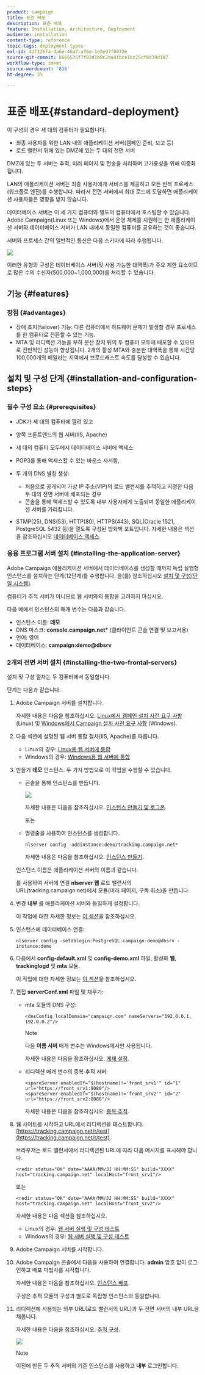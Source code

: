 ```yaml
---
product: campaign
title: 표준 배포
description: 표준 배포
feature: Installation, Architecture, Deployment
audience: installation
content-type: reference
topic-tags: deployment-types-
exl-id: 4df126fa-4a6e-46a7-af6e-1e2e97f0072e
source-git-commit: b666535f7f82d1b8c2da4fbce1bc25cf8d39d187
workflow-type: tm+mt
source-wordcount: '836'
ht-degree: 3%

---
```


# 표준 배포{#standard-deployment}



이 구성의 경우 세 대의 컴퓨터가 필요합니다.

* 최종 사용자를 위한 LAN 내의 애플리케이션 서버(캠페인 준비, 보고 등)
* 로드 밸런서 뒤에 있는 DMZ에 있는 두 대의 전면 서버

DMZ에 있는 두 서버는 추적, 미러 페이지 및 전송을 처리하며 고가용성을 위해 이중화됩니다.

LAN의 애플리케이션 서버는 최종 사용자에게 서비스를 제공하고 모든 반복 프로세스(워크플로 엔진)를 수행합니다. 따라서 전면 서버에서 최대 로드에 도달하면 애플리케이션 사용자들은 영향을 받지 않습니다.

데이터베이스 서버는 이 세 가지 컴퓨터와 별도의 컴퓨터에서 호스팅할 수 있습니다. Adobe Campaign(Linux 또는 Windows)에서 운영 체제를 지원하는 한 애플리케이션 서버와 데이터베이스 서버가 LAN 내에서 동일한 컴퓨터를 공유하는 것이 좋습니다.

서버와 프로세스 간의 일반적인 통신은 다음 스키마에 따라 수행됩니다.

![](assets/s_001_ncs_install_standardconfig.png)

이러한 유형의 구성은 데이터베이스 서버(및 사용 가능한 대역폭)가 주요 제한 요소이므로 많은 수의 수신자(500,000~1,000,000)를 처리할 수 있습니다.

## 기능 {#features}

### 장점 {#advantages}

* 장애 조치(failover) 기능: 다른 컴퓨터에서 하드웨어 문제가 발생할 경우 프로세스를 한 컴퓨터로 전환할 수 있는 기능.
* MTA 및 리디렉션 기능을 부하 분산 장치 뒤의 두 컴퓨터 모두에 배포할 수 있으므로 전반적인 성능이 향상됩니다. 2개의 활성 MTA와 충분한 대역폭을 통해 시간당 100,000개의 메일라는 지역에서 브로드캐스트 속도를 달성할 수 있습니다.

## 설치 및 구성 단계 {#installation-and-configuration-steps}

### 필수 구성 요소 {#prerequisites}

* JDK가 세 대의 컴퓨터에 깔려 있고
* 양쪽 프론트엔드의 웹 서버(IIS, Apache)
* 세 대의 컴퓨터 모두에서 데이터베이스 서버에 액세스
* POP3를 통해 액세스할 수 있는 바운스 사서함,
* 두 개의 DNS 별칭 생성:

   * 처음으로 공개되어 가상 IP 주소(VIP)의 로드 밸런서를 추적하고 지정한 다음 두 대의 전면 서버에 배포되는 경우
   * 콘솔을 통해 액세스할 수 있도록 내부 사용자에게 노출되며 동일한 애플리케이션 서버를 가리킵니다.

* STMP(25), DNS(53), HTTP(80), HTTPS(443), SQL(Oracle 1521, PostgreSQL 5432 등)을 열도록 구성된 방화벽 포트입니다. 자세한 내용은 섹션 을 참조하십시오 [데이터베이스 액세스](../../installation/using/network-configuration.md#database-access).

### 응용 프로그램 서버 설치 {#installing-the-application-server}

Adobe Campaign 애플리케이션 서버에서 데이터베이스를 생성할 때까지 독립 실행형 인스턴스를 설치하는 단계(12단계)를 수행합니다. 을(를) 참조하십시오 [설치 및 구성(단일 시스템)](../../installation/using/standalone-deployment.md#installing-and-configuring--single-machine-).

컴퓨터가 추적 서버가 아니므로 웹 서버와의 통합을 고려하지 마십시오.

다음 예에서 인스턴스의 매개 변수는 다음과 같습니다.

* 인스턴스 이름: **데모**
* DNS 마스크: **console.campaign.net&#42;** (클라이언트 콘솔 연결 및 보고서용)
* 언어: 영어
* 데이터베이스: **campaign:demo@dbsrv**

### 2개의 전면 서버 설치 {#installing-the-two-frontal-servers}

설치 및 구성 절차는 두 컴퓨터에서 동일합니다.

단계는 다음과 같습니다.

1. Adobe Campaign 서버를 설치합니다.

   자세한 내용은 다음을 참조하십시오. [Linux에서 캠페인 설치 사전 요구 사항](../../installation/using/prerequisites-of-campaign-installation-in-linux.md) (Linux) 및 [Windows에서 Campaign 설치 사전 요구 사항](../../installation/using/prerequisites-of-campaign-installation-in-windows.md) (Windows).

1. 다음 섹션에 설명된 웹 서버 통합 절차(IIS, Apache)를 따릅니다.

   * Linux의 경우: [Linux용 웹 서버에 통합](../../installation/using/integration-into-a-web-server-for-linux.md)
   * Windows의 경우: [Windows용 웹 서버에 통합](../../installation/using/integration-into-a-web-server-for-windows.md)

1. 만들기 **데모** 인스턴스. 두 가지 방법으로 이 작업을 수행할 수 있습니다.

   * 콘솔을 통해 인스턴스를 만듭니다.

     ![](assets/install_create_new_connexion.png)

     자세한 내용은 다음을 참조하십시오. [인스턴스 만들기 및 로그온](../../installation/using/creating-an-instance-and-logging-on.md).

     또는

   * 명령줄을 사용하여 인스턴스를 생성합니다.

     ```
     nlserver config -addinstance:demo/tracking.campaign.net*
     ```

     자세한 내용은 다음을 참조하십시오. [인스턴스 만들기](../../installation/using/command-lines.md#creating-an-instance).

   인스턴스 이름은 애플리케이션 서버의 이름과 같습니다.

   를 사용하여 서버에 연결 **nlserver 웹** 로드 밸런서의 URL(tracking.campaign.net)에서 모듈(미러 페이지, 구독 취소)을 만듭니다.

1. 변경 **내부** 를 애플리케이션 서버와 동일하게 설정합니다.

   이 작업에 대한 자세한 정보는 [이 섹션](../../installation/using/configuring-campaign-server.md#internal-identifier)을 참조하십시오.

1. 인스턴스에 데이터베이스 연결:

   ```
   nlserver config -setdblogin:PostgreSQL:campaign:demo@dbsrv -instance:demo
   ```

1. 다음에서 **config-default.xml** 및 **config-demo.xml** 파일, 활성화 **웹**, **trackinglogd** 및 **mta** 모듈.

   이 작업에 대한 자세한 정보는 [이 섹션](../../installation/using/configuring-campaign-server.md#enabling-processes)을 참조하십시오.

1. 편집 **serverConf.xml** 파일 및 채우기:

   * mta 모듈의 DNS 구성:

     ```
     <dnsConfig localDomain="campaign.com" nameServers="192.0.0.1, 192.0.0.2"/>
     ```

     >[!NOTE]
     >
     >다음 **이름 서버** 매개 변수는 Windows에서만 사용됩니다.

     자세한 내용은 다음을 참조하십시오. [게재 설정](configure-delivery-settings.md).

   * 리디렉션 매개 변수의 중복 추적 서버:

     ```
     <spareServer enabledIf="$(hostname)!='front_srv1'" id="1" url="https://front_srv1:8080"/>
     <spareServer enabledIf="$(hostname)!='front_srv2'" id="2" url="https://front_srv2:8080"/>
     ```

     자세한 내용은 다음을 참조하십시오. [중복 추적](configuring-campaign-server.md#redundant-tracking).

1. 웹 사이트를 시작하고 URL에서 리디렉션을 테스트합니다. [https://tracking.campaign.net/r/test](https://tracking.campaign.net/r/test).

   브라우저는 로드 밸런서에서 리디렉션된 URL에 따라 다음 메시지를 표시해야 합니다.

   ```
   <redir status="OK" date="AAAA/MM/JJ HH:MM:SS" build="XXXX" host="tracking.campaign.net" localHost="front_srv1"/>
   ```

   또는

   ```
   <redir status="OK" date="AAAA/MM/JJ HH:MM:SS" build="XXXX" host="tracking.campaign.net" localHost="front_srv2"/>
   ```

   자세한 내용은 다음 섹션을 참조하십시오.

   * Linux의 경우: [웹 서버 실행 및 구성 테스트](../../installation/using/integration-into-a-web-server-for-linux.md#launching-the-web-server-and-testing-the-configuration)
   * Windows의 경우: [웹 서버 실행 및 구성 테스트](../../installation/using/integration-into-a-web-server-for-windows.md#launching-the-web-server-and-testing-the-configuration)

1. Adobe Campaign 서버를 시작합니다.
1. Adobe Campaign 콘솔에서 다음을 사용하여 연결합니다. **admin** 암호 없이 로그인하고 배포 마법사를 시작합니다.

   자세한 내용은 다음을 참조하십시오. [인스턴스 배포](../../installation/using/deploying-an-instance.md).

   구성은 추적 모듈의 구성과 별도로 독립형 인스턴스와 동일합니다.

1. 리디렉션에 사용되는 외부 URL(로드 밸런서의 URL)과 두 전면 서버의 내부 URL을 채웁니다.

   자세한 내용은 다음을 참조하십시오. [추적 구성](../../installation/using/deploying-an-instance.md#tracking-configuration).

   ![](assets/d_ncs_install_tracking2.png)

   >[!NOTE]
   >
   >이전에 만든 두 추적 서버의 기존 인스턴스를 사용하고 **내부** 로그인합니다.
